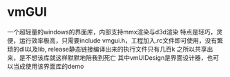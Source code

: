 # vmGUI
一个超轻量的windows的界面库，内部支持mmx渲染与d3d渲染
特点是轻巧，灵便，运行效率极高，只需要include vmgui.h，工程加入.rc文件即可使用，没有繁琐的dll以及lib, release静态链接编译出来的执行文件只有几百k
之所以共享出来，是不想该库就这样默默地陪我到死亡
其中vmUIDesign是界面设计器，也可以当成使用该界面库的demo
